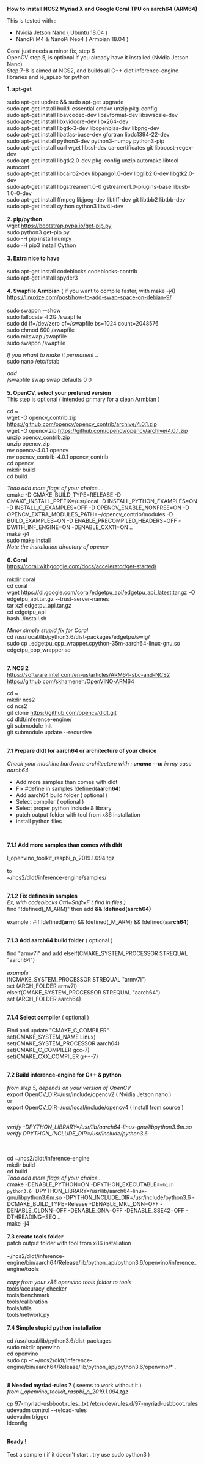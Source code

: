 **How to install NCS2 Myriad X and Google Coral TPU on aarch64 (ARM64)**

This is tested with :

 - Nvidia Jetson Nano ( Ubuntu 18.04 )
 - NanoPi M4 & NanoPi Neo4 ( Armbian 18.04 )
 
 Coral just needs a minor fix, step 6<br />
 OpenCV step 5, is optional if you already have it installed (Nvidia Jetson Nano)<br />
 Step 7-8 is aimed at NCS2, and builds all C++ dldt inference-engine libraries and ie_api.so for python<br />

 **1. apt-get**<br/>
 <br/>
sudo apt-get update && sudo apt-get upgrade<br />
sudo apt-get install build-essential cmake unzip pkg-config<br/>
sudo apt-get install libavcodec-dev libavformat-dev libswscale-dev<br/>
sudo apt-get install libxvidcore-dev libx264-dev  <br/>
sudo apt-get install libgtk-3-dev libopenblas-dev libpng-dev<br/>
sudo apt-get install libatlas-base-dev gfortran libdc1394-22-dev<br/>
sudo apt-get install python3-dev python3-numpy python3-pip<br/>
sudo apt-get install curl wget libssl-dev ca-certificates git libboost-regex-dev<br/>
sudo apt-get install libgtk2.0-dev pkg-config unzip automake libtool autoconf<br/>
sudo apt-get install libcairo2-dev libpango1.0-dev libglib2.0-dev libgtk2.0-dev<br/>
sudo apt-get install libgstreamer1.0-0 gstreamer1.0-plugins-base libusb-1.0-0-dev<br/>
sudo apt-get install ffmpeg libjpeg-dev libtiff-dev  git  libtbb2 libtbb-dev<br/>
sudo apt-get install cython cython3 libv4l-dev<br/>
<br/>
**2. pip/python**<br/>
wget https://bootstrap.pypa.io/get-pip.py<br/>
sudo python3 get-pip.py<br/>
sudo -H  pip  install numpy<br/>
sudo -H  pip3 install Cython<br/>
<br/>
**3. Extra nice to have**<br/>
<br/>
sudo apt-get install codeblocks codeblocks-contrib<br/>
sudo apt-get install spyder3<br/>
<br/>
**4. Swapfile Armbian** ( if you want to compile faster, with make -j4)<br/>
 https://linuxize.com/post/how-to-add-swap-space-on-debian-9/<br/>
 <br/>
sudo swapon --show<br/>
sudo fallocate -l 2G /swapfile<br/>
sudo dd if=/dev/zero of=/swapfile bs=1024 count=2048576<br/>
sudo chmod 600 /swapfile<br/>
sudo mkswap /swapfile<br/>
sudo swapon /swapfile<br/>

 *If you whant to make it permanent ..*<br/>
sudo nano /etc/fstab<br/>

 *add*<br/>
/swapfile swap swap defaults 0 0<br/>
<br/>
**5. OpenCV, select your prefered version**<br/>
This step is optional ( intended primary for a clean Armbian )<br/>

cd ~<br/>
wget -O opencv_contrib.zip<br/>
https://github.com/opencv/opencv_contrib/archive/4.0.1.zip<br/>
wget -O opencv.zip https://github.com/opencv/opencv/archive/4.0.1.zip<br/>
unzip opencv_contrib.zip<br/>
unzip opencv.zip<br/>
mv opencv-4.0.1 opencv<br/>
mv opencv_contrib-4.0.1 opencv_contrib<br/>
cd opencv<br/>
mkdir build<br/>
cd build<br/>

*Todo add more flags of your choice....*<br/>
cmake -D CMAKE_BUILD_TYPE=RELEASE -D CMAKE_INSTALL_PREFIX=/usr/local -D INSTALL_PYTHON_EXAMPLES=ON -D INSTALL_C_EXAMPLES=OFF -D OPENCV_ENABLE_NONFREE=ON -D OPENCV_EXTRA_MODULES_PATH=~/opencv_contrib/modules -D BUILD_EXAMPLES=ON -D ENABLE_PRECOMPILED_HEADERS=OFF -DWITH_INF_ENGINE=ON -DENABLE_CXX11=ON  ..<br/>
make -j4<br/>
sudo make install<br/>
 *Note the installation directory of opencv*<br/>
<br/>
**6. Coral**<br/>
 https://coral.withgoogle.com/docs/accelerator/get-started/<br/>
<br/>
mkdir coral<br/>
cd coral<br/>
wget https://dl.google.com/coral/edgetpu_api/edgetpu_api_latest.tar.gz -O<br/>
edgetpu_api.tar.gz --trust-server-names<br/>
tar xzf edgetpu_api.tar.gz<br/>
cd edgetpu_api<br/>
bash ./install.sh<br/>

*Minor simple stupid fix for Coral*<br/>
cd /usr/local/lib/python3.6/dist-packages/edgetpu/swig/<br/>
sudo cp _edgetpu_cpp_wrapper.cpython-35m-aarch64-linux-gnu.so edgetpu_cpp_wrapper.so<br/>
<br/>

**7. NCS 2**<br/>
https://software.intel.com/en-us/articles/ARM64-sbc-and-NCS2<br/>
https://github.com/skhameneh/OpenVINO-ARM64<br/>

cd ~<br/>
mkdir ncs2<br/>
cd ncs2<br/>
git clone https://github.com/opencv/dldt.git<br/>
cd dldt/inference-engine/<br/>
git submodule init<br/>
git submodule update --recursive<br/>
<br/>

**7.1 Prepare dldt for aarch64 or architecture of your choice**<br/>
<br/>
 *Check your machine hardware architecture with : **uname --m**  in my case aarch64*  <br/>
 - Add more samples than comes with dldt
 - Fix #define in samples !defined(__aarch64__)
 - Add aarch64 build folder ( optional )
 - Select compiler ( optional )
 - Select proper python include & library
 - patch output folder with tool from x86 installation
 - install python files
<br/>

**7.1.1 Add more samples than comes with dldt**<br/>
<br/>
l_openvino_toolkit_raspbi_p_2019.1.094.tgz<br/>
<br/>
to<br/>
~/ncs2/dldt/inference-engine/samples/<br/>
<br/>

**7.1.2 Fix defines in samples**<br/>
*Ex, with codeblocks Ctrl+Shift+F  ( find in files )*<br/>
find  "!defined(_M_ARM)" then add **&& !defined(__aarch64__)**<br/>
<br/>
example : #if !defined(__arm__) && !defined(_M_ARM) && !defined(__aarch64__)<br/>
<br/>

**7.1.3 Add aarch64 build folder** ( optional )<br/>
<br/>
find "armv7l" and add elseif(CMAKE_SYSTEM_PROCESSOR STREQUAL "aarch64")<br/>
<br/>
*example*<br/>
if(CMAKE_SYSTEM_PROCESSOR STREQUAL "armv7l")<br/>
    set (ARCH_FOLDER armv7l)<br/>
elseif(CMAKE_SYSTEM_PROCESSOR STREQUAL "aarch64")<br/>
    set (ARCH_FOLDER aarch64)<br/>
<br/>

**7.1.4 Select compiler** ( optional )<br/>
<br/>
Find and update "CMAKE_C_COMPILER"<br/>
set(CMAKE_SYSTEM_NAME Linux)<br/>
set(CMAKE_SYSTEM_PROCESSOR aarch64)<br/>
set(CMAKE_C_COMPILER gcc-7)<br/>
set(CMAKE_CXX_COMPILER g++-7)<br/>
<br/>

**7.2 Build inference-engine for C++ & python**<br/>
<br/>
*from step 5, depends on your version of OpenCV*<br/>
export OpenCV_DIR=/usr/include/opencv2  ( Nvidia Jetson nano ) <br/>
or<br/>
export OpenCV_DIR=/usr/local/include/opencv4 ( Install from source )<br/>
 <br/>
<br/>
*verify -DPYTHON_LIBRARY=/usr/lib/aarch64-linux-gnu/libpython3.6m.so*<br/>
 *verify DPYTHON_INCLUDE_DIR=/usr/include/python3.6*<br/>   
<br/>

cd ~/ncs2/dldt/inference-engine<br/>
mkdir build<br/>
cd build<br/>
*Todo add more flags of your choice...*<br/>
cmake -DENABLE_PYTHON=ON -DPYTHON_EXECUTABLE=`which python3.6` -DPYTHON_LIBRARY=/usr/lib/aarch64-linux-gnu/libpython3.6m.so -DPYTHON_INCLUDE_DIR=/usr/include/python3.6 -DCMAKE_BUILD_TYPE=Release -DENABLE_MKL_DNN=OFF -DENABLE_CLDNN=OFF -DENABLE_GNA=OFF -DENABLE_SSE42=OFF -DTHREADING=SEQ ..<br/>
make -j4<br/>
<br/>
**7.3 create tools folder**<br/>
patch output folder with tool from x86 installation<br/>
<br/>
~/ncs2/dldt/inference-engine/bin/aarch64/Release/lib/python_api/python3.6/openvino/inference_engine/**tools**<br/>
<br/>
*copy from your x86 openvino tools folder to tools*  <br/>
tools/accuracy_checker<br/>
tools/benchmark<br/>
tools/calibration<br/>
tools/utils<br/>
tools/network.py<br/>
<br/>
**7.4 Simple stupid python installation**<br/>
<br/>
cd /usr/local/lib/python3.6/dist-packages<br/>
sudo mkdir  openvino<br/>
cd openvino<br/>
sudo cp -r ~/ncs2/dldt/inference-engine/bin/aarch64/Release/lib/python_api/python3.6/openvino/* .<br/>
<br/>

 **8 Needed myriad-rules ?** ( seems to work without it )<br/>
*from l_openvino_toolkit_raspbi_p_2019.1.094.tgz*<br/>

cp 97-myriad-usbboot.rules_.txt /etc/udev/rules.d/97-myriad-usbboot.rules<br/>
udevadm control --reload-rules<br/>
udevadm trigger<br/>
ldconfig<br/>
<br/>

**Ready !**<br/>
<br/>
Test a sample  ( if it doesn't start ..try use sudo python3  )<br/>



